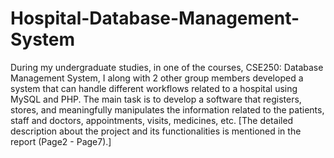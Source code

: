 # Hospital-Database-Management-System
During my undergraduate studies, in one of the courses, CSE250: Database Management System, I along with 2 other group members developed a system that can handle different workflows related to a hospital using MySQL and PHP. The main task is to develop a software that registers, stores, and meaningfully manipulates the information related to the patients, staff and doctors, appointments, visits, medicines, etc. [The detailed description about the project and its functionalities is mentioned in the report (Page2 - Page7).] 

